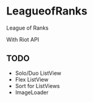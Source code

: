 # LeagueofRanks
League of Ranks

With Riot API

## TODO

* Solo/Duo ListView
* Flex ListView
* Sort for ListViews
* ImageLoader 


